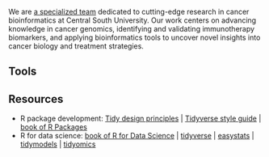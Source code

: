 We are [a specialized team](https://wanglabcsu.github.io/) dedicated to cutting-edge research in cancer bioinformatics at Central South University. Our work centers on advancing knowledge in cancer genomics, identifying and validating immunotherapy biomarkers, and applying bioinformatics tools to uncover novel insights into cancer biology and treatment strategies.

## Tools

## Resources

- R package development: [Tidy design principles](https://design.tidyverse.org/) | [Tidyverse style guide](https://style.tidyverse.org/) | [book of R Packages](https://r-pkgs.org/)
- R for data science: [book of R for Data Science](https://r4ds.hadley.nz/) | [tidyverse](https://github.com/tidyverse) | [easystats](https://github.com/easystats) | [tidymodels](https://github.com/tidymodels) | [tidyomics](https://github.com/tidyomics) 
